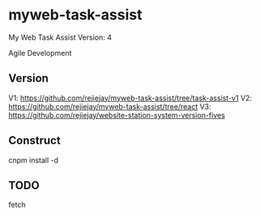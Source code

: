 # myweb-task-assist

My Web Task Assist Version: 4  

Agile Development  

## Version
V1: https://github.com/rejiejay/myweb-task-assist/tree/task-assist-v1
V2: https://github.com/rejiejay/myweb-task-assist/tree/react
V3: https://github.com/rejiejay/website-station-system-version-fives

## Construct
cnpm install -d  

## TODO
fetch

